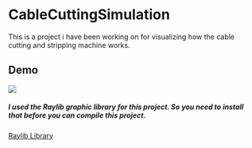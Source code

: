 # CableCuttingSimulation
This is a project i have been working on for visualizing how the cable cutting and stripping machine works.
## Demo
![](https://github.com/Deacon580/CableCuttingSimulation/thingy.gif)

##### I used the Raylib graphic library for this project. So you need to install that before you can compile this project.
[Raylib Library](https://github.com/raysan5/raylib)
